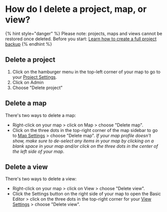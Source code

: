 # How do I delete a project, map, or view?

{% hint style="danger" %}
Please note: projects, maps and views cannot be restored once deleted. Before you start: [Learn how to create a full project backup](../guides/import/blueprints.md#project-backups)
{% endhint %}

## Delete a project

1. Click on the hamburger menu in the top-left corner of your map to go to your [Project Settings](../overview/settings.md#project-settings).
2. Click on Admin
3. Choose "Delete project"

## Delete a map

There's two ways to delete a map:

* Right-click on your map > click on Map > choose "Delete map".
* Click on the three dots in the top-right corner of the map sidebar to go to [Map Settings](../overview/settings.md#map-settings) > choose "Delete map". _If your map profile doesn't show, make sure to de-select any items in your map by clicking on a blank space in your map and/or click on the three dots in the center of the left side of your map_.

## Delete a view

There's two ways to delete a view:

* Right-click on your map > click on View > choose "Delete view".
* Click the Settings button on the right side of your map to open the Basic Editor > click on the three dots in the top-right corner for your [View Settings](../overview/settings.md#view-settings) > choose "Delete view".
